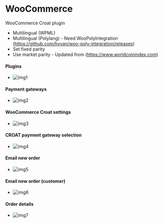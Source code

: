 # WooCommerce
WooCommerce Croat plugin

* Multilingual (WPML)
* Multilingual (Polylang) - Need WooPolyIntegration (https://github.com/hyyan/woo-poly-integration/releases)
* Set fixed parity
* Use market parity - Updated from (https://www.worldcoinindex.com)

#### Plugins 
* ![img1](http://i.imgur.com/ag1V0gb.png)

#### Payment gateways
* ![img2](http://i.imgur.com/G3pWFqs.png)

#### WooCommerce Croat settings 
* ![img3](http://i.imgur.com/iTB0uPR.png)

#### CROAT payment gateway selection
* ![img4](http://i.imgur.com/bNtZVRQ.png)  

#### Email new order
* ![img5](http://i.imgur.com/oHOvkCX.png)

#### Email new order (customer)
* ![img6](http://i.imgur.com/AGHvZTl.png)

#### Order details
* ![img7](http://i.imgur.com/h3xmsN8.png) 
